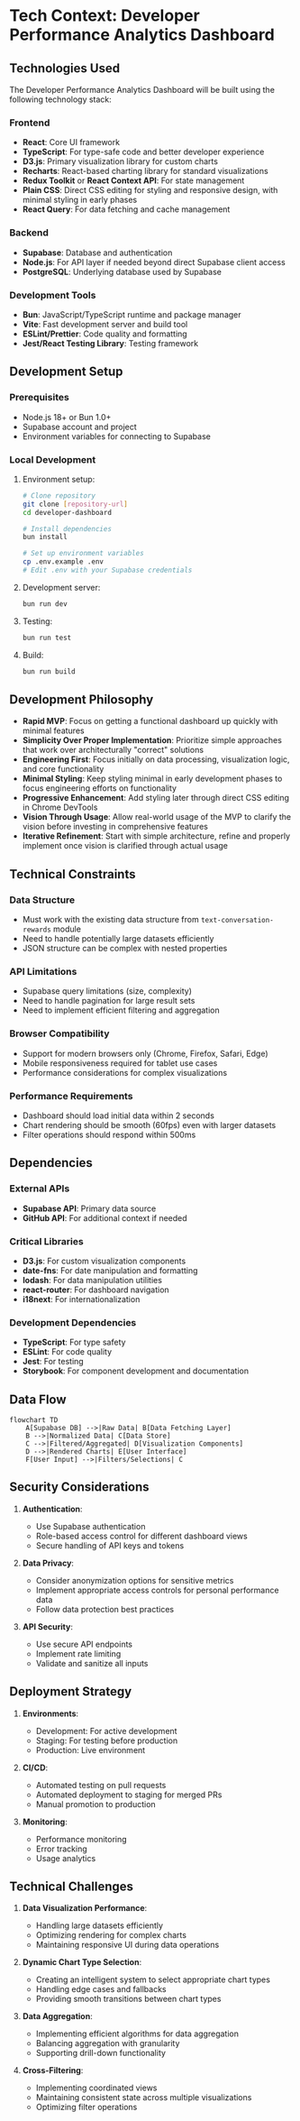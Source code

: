 # Tech Context: Developer Performance Analytics Dashboard

## Technologies Used

The Developer Performance Analytics Dashboard will be built using the following technology stack:

### Frontend
- **React**: Core UI framework
- **TypeScript**: For type-safe code and better developer experience
- **D3.js**: Primary visualization library for custom charts
- **Recharts**: React-based charting library for standard visualizations
- **Redux Toolkit** or **React Context API**: For state management
- **Plain CSS**: Direct CSS editing for styling and responsive design, with minimal styling in early phases
- **React Query**: For data fetching and cache management

### Backend
- **Supabase**: Database and authentication
- **Node.js**: For API layer if needed beyond direct Supabase client access
- **PostgreSQL**: Underlying database used by Supabase

### Development Tools
- **Bun**: JavaScript/TypeScript runtime and package manager
- **Vite**: Fast development server and build tool
- **ESLint/Prettier**: Code quality and formatting
- **Jest/React Testing Library**: Testing framework

## Development Setup

### Prerequisites
- Node.js 18+ or Bun 1.0+
- Supabase account and project
- Environment variables for connecting to Supabase

### Local Development
1. Environment setup:
   ```bash
   # Clone repository
   git clone [repository-url]
   cd developer-dashboard

   # Install dependencies
   bun install

   # Set up environment variables
   cp .env.example .env
   # Edit .env with your Supabase credentials
   ```

2. Development server:
   ```bash
   bun run dev
   ```

3. Testing:
   ```bash
   bun run test
   ```

4. Build:
   ```bash
   bun run build
   ```

## Development Philosophy

- **Rapid MVP**: Focus on getting a functional dashboard up quickly with minimal features
- **Simplicity Over Proper Implementation**: Prioritize simple approaches that work over architecturally "correct" solutions
- **Engineering First**: Focus initially on data processing, visualization logic, and core functionality
- **Minimal Styling**: Keep styling minimal in early development phases to focus engineering efforts on functionality
- **Progressive Enhancement**: Add styling later through direct CSS editing in Chrome DevTools
- **Vision Through Usage**: Allow real-world usage of the MVP to clarify the vision before investing in comprehensive features
- **Iterative Refinement**: Start with simple architecture, refine and properly implement once vision is clarified through actual usage

## Technical Constraints

### Data Structure
- Must work with the existing data structure from `text-conversation-rewards` module
- Need to handle potentially large datasets efficiently
- JSON structure can be complex with nested properties

### API Limitations
- Supabase query limitations (size, complexity)
- Need to handle pagination for large result sets
- Need to implement efficient filtering and aggregation

### Browser Compatibility
- Support for modern browsers only (Chrome, Firefox, Safari, Edge)
- Mobile responsiveness required for tablet use cases
- Performance considerations for complex visualizations

### Performance Requirements
- Dashboard should load initial data within 2 seconds
- Chart rendering should be smooth (60fps) even with larger datasets
- Filter operations should respond within 500ms

## Dependencies

### External APIs
- **Supabase API**: Primary data source
- **GitHub API**: For additional context if needed

### Critical Libraries
- **D3.js**: For custom visualization components
- **date-fns**: For date manipulation and formatting
- **lodash**: For data manipulation utilities
- **react-router**: For dashboard navigation
- **i18next**: For internationalization

### Development Dependencies
- **TypeScript**: For type safety
- **ESLint**: For code quality
- **Jest**: For testing
- **Storybook**: For component development and documentation

## Data Flow

```mermaid
flowchart TD
    A[Supabase DB] -->|Raw Data| B[Data Fetching Layer]
    B -->|Normalized Data| C[Data Store]
    C -->|Filtered/Aggregated| D[Visualization Components]
    D -->|Rendered Charts| E[User Interface]
    F[User Input] -->|Filters/Selections| C
```

## Security Considerations

1. **Authentication**:
   - Use Supabase authentication
   - Role-based access control for different dashboard views
   - Secure handling of API keys and tokens

2. **Data Privacy**:
   - Consider anonymization options for sensitive metrics
   - Implement appropriate access controls for personal performance data
   - Follow data protection best practices

3. **API Security**:
   - Use secure API endpoints
   - Implement rate limiting
   - Validate and sanitize all inputs

## Deployment Strategy

1. **Environments**:
   - Development: For active development
   - Staging: For testing before production
   - Production: Live environment

2. **CI/CD**:
   - Automated testing on pull requests
   - Automated deployment to staging for merged PRs
   - Manual promotion to production

3. **Monitoring**:
   - Performance monitoring
   - Error tracking
   - Usage analytics

## Technical Challenges

1. **Data Visualization Performance**:
   - Handling large datasets efficiently
   - Optimizing rendering for complex charts
   - Maintaining responsive UI during data operations

2. **Dynamic Chart Type Selection**:
   - Creating an intelligent system to select appropriate chart types
   - Handling edge cases and fallbacks
   - Providing smooth transitions between chart types

3. **Data Aggregation**:
   - Implementing efficient algorithms for data aggregation
   - Balancing aggregation with granularity
   - Supporting drill-down functionality

4. **Cross-Filtering**:
   - Implementing coordinated views
   - Maintaining consistent state across multiple visualizations
   - Optimizing filter operations
